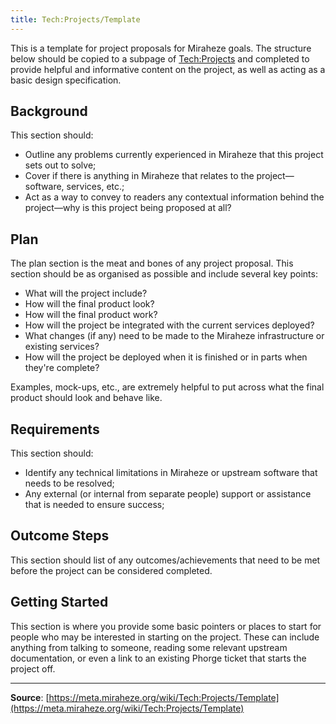 ```yaml
---
title: Tech:Projects/Template
---
```


This is a template for project proposals for Miraheze goals. The structure below should be copied to a subpage of [Tech:Projects](Tech:Projects.md) and completed to provide helpful and informative content on the project, as well as acting as a basic design specification.

## Background 

This section should:
* Outline any problems currently experienced in Miraheze that this project sets out to solve;
* Cover if there is anything in Miraheze that relates to the project—software, services, etc.;
* Act as a way to convey to readers any contextual information behind the project—why is this project being proposed at all?

## Plan 

The plan section is the meat and bones of any project proposal. This section should be as organised as possible and include several key points:
* What will the project include?
* How will the final product look?
* How will the final product work?
* How will the project be integrated with the current services deployed?
* What changes (if any) need to be made to the Miraheze infrastructure or existing services?
* How will the project be deployed when it is finished or in parts when they're complete?

Examples, mock-ups, etc., are extremely helpful to put across what the final product should look and behave like.

## Requirements 

This section should:
* Identify any technical limitations in Miraheze or upstream software that needs to be resolved;
* Any external (or internal from separate people) support or assistance that is needed to ensure success;

## Outcome Steps 

This section should list of any outcomes/achievements that need to be met before the project can be considered completed.

## Getting Started 

This section is where you provide some basic pointers or places to start for people who may be interested in starting on the project. These can include anything from talking to someone, reading some relevant upstream documentation, or even a link to an existing Phorge ticket that starts the project off.

----
**Source**: [https://meta.miraheze.org/wiki/Tech:Projects/Template](https://meta.miraheze.org/wiki/Tech:Projects/Template)
